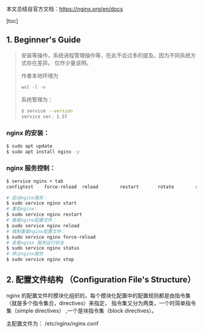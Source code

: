 本文总结自官方文档：https://nginx.org/en/docs

[toc]

## 1. Beginner's Guide

> 安装等操作，系统进程管理操作等，在此不会过多的提及。因为不同系统方式存在差异。 仅作少量说明。 
>
> 作者本地环境为
>
> ```powershell
> wsl -l -v                                                                                           NAME            STATE           VERSION                                                         * Ubuntu-20.04    Running         2 
> ```
>
>  系统管理为：
>
> ```bash
> $ service --version
> service ver. 1.57
> ```

### **nginx 的安装：**

```bash
$ sudo apt update
$ sudo apt install nginx -y
```

### **nginx 服务控制：**

```bash
$ service nginx + tab
configtest    force-reload  reload        restart       rotate        start         status        stop          upgrade
```

```bash
# 启动nginx服务：
$ sudo service nginx start 
# 重启nginx:
$ sudo service nginx restart
# 重载nginx配置文件：
$ sudo service nginx reload
# 强制重载nginx配置文件：
$ sudo service nginx force-reload
# 查看nginx 服务运行状态
$ sudo service nginx status
# 停止nginx服务
$ sudo service nginx stop
```



## 2. 配置文件结构 （Configuration File's Structure）

nginx 的配置文件时模块化组织的，每个模块化配置中的配置规则都是由指令集（就是多个指令集合，directives）来指定， 指令集又分为两类，一个时简单指令集（simple directives） ,一个是块指令集（block directives）。

主配置文件为： /etc/nginx/nginx.conf



